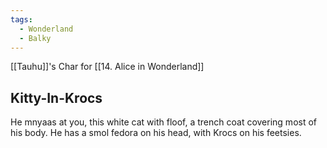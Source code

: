 ```yaml
---
tags:
  - Wonderland
  - Balky
---
```

[[Tauhu]]'s Char for [[14. Alice in Wonderland]]

## Kitty-In-Krocs

He mnyaas at you, this white cat with floof, a trench coat covering most of his body. He has a smol fedora on his head, with Krocs on his feetsies.